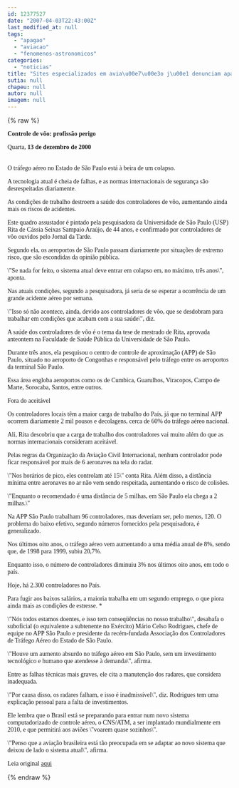 ```yaml
---
id: 12377527
date: "2007-04-03T22:43:00Z"
last_modified_at: null
tags:
  - "apagao"
  - "aviacao"
  - "fenomenos-astronomicos"
categories:
  - "noticias"
title: "Sites especializados em avia\u00e7\u00e3o j\u00e1 denunciam apag\u00e3o pelo menos desde 2000"
sutia: null
chapeu: null
autor: null
imagem: null
---
```

{% raw %}
<p><P><STRONG><FONT face=Verdana>Controle de vôo: profissão perigo</FONT></STRONG></P></p>
<p><P><FONT face=Verdana>Quarta, <STRONG>13 de dezembro de 2000</STRONG></FONT></P></p>
<p><P><BR><FONT face=Verdana>O tráfego aéreo no Estado de São Paulo está à beira de um colapso. </FONT></P></p>
<p><P><FONT face=Verdana>A tecnologia atual é cheia de falhas, e as normas internacionais de segurança são desrespeitadas diariamente.&nbsp; </FONT></P></p>
<p><P><FONT face=Verdana>As condições de trabalho destroem a saúde dos controladores de vôo, aumentando ainda mais os riscos de acidentes. </FONT></P></p>
<p><P><FONT face=Verdana>Este quadro assustador é pintado pela pesquisadora da Universidade de São Paulo (USP) Rita de Cássia Seixas Sampaio Araújo, de 44 anos, e confirmado por controladores de vôo ouvidos pelo Jornal da Tarde. </FONT></P></p>
<p><P><FONT face=Verdana>Segundo ela, os aeroportos de São Paulo passam diariamente por situações de extremo risco, que são escondidas da opinião pública.</FONT></P></p>
<p><P><FONT face=Verdana>\"Se nada for feito, o sistema atual deve entrar em colapso em, no máximo, três anos\", aponta. </FONT></P></p>
<p><P><FONT face=Verdana>Nas atuais condições, segundo a pesquisadora, já seria de se esperar a ocorrência de um grande acidente aéreo por semana. </FONT></P></p>
<p><P><FONT face=Verdana>\"Isso só não acontece, ainda, devido aos controladores de vôo, que se desdobram para trabalhar em condições que acabam com a sua saúde\", diz. </FONT></P></p>
<p><P><FONT face=Verdana>A saúde dos controladores de vôo é o tema da tese de mestrado de Rita, aprovada anteontem na Faculdade de Saúde Pública da Universidade de São Paulo. </FONT></P></p>
<p><P><FONT face=Verdana>Durante três anos, ela pesquisou o centro de controle de aproximação (APP) de São Paulo, situado no aeroporto de Congonhas e responsável pelo tráfego entre os aeroportos da terminal São Paulo.</FONT></P></p>
<p><P><FONT face=Verdana>Essa área engloba aeroportos como os de Cumbica, Guarulhos, Viracopos, Campo de Marte, Sorocaba, Santos, entre outros. </FONT></P></p>
<p><P><FONT face=Verdana>Fora do aceitável </FONT></P></p>
<p><P><FONT face=Verdana>Os controladores locais têm a maior carga de trabalho do País, já que no terminal APP ocorrem diariamente 2 mil pousos e decolagens, cerca de 60% do tráfego aéreo nacional. </FONT></P></p>
<p><P><FONT face=Verdana>Ali, Rita descobriu que a carga de trabalho dos controladores vai muito além do que as normas internacionais consideram aceitável. </FONT></P></p>
<p><P><FONT face=Verdana>Pelas regras da Organização da Aviação Civil Internacional, nenhum controlador pode ficar responsável por mais de 6 aeronaves na tela do radar.</FONT></P></p>
<p><P><FONT face=Verdana>\"Nos horários de pico, eles controlam até 15\" conta Rita. Além disso, a distância mínima entre aeronaves no ar não vem sendo respeitada, aumentando o risco de colisões. </FONT></P></p>
<p><P><FONT face=Verdana>\"Enquanto o recomendado é uma distância de 5 milhas, em São Paulo ela chega a 2 milhas.\" </FONT></P></p>
<p><P><FONT face=Verdana>Na APP São Paulo trabalham 96 controladores, mas deveriam ser, pelo menos, 120. O problema do baixo efetivo, segundo números fornecidos pela pesquisadora, é generalizado. </FONT></P></p>
<p><P><FONT face=Verdana>Nos últimos oito anos, o tráfego aéreo vem aumentando a uma média anual de 8%, sendo que, de 1998 para 1999, subiu 20,7%.</FONT></P></p>
<p><P><FONT face=Verdana>Enquanto isso, o número de controladores diminuiu 3% nos últimos oito anos, em todo o país. </FONT></P></p>
<p><P><FONT face=Verdana>Hoje, há 2.300 controladores no País. </FONT></P></p>
<p><P><FONT face=Verdana>Para fugir aos baixos salários, a maioria trabalha em um segundo emprego, o que piora ainda mais as condições de estresse. *</FONT></P></p>
<p><P><FONT face=Verdana>\"Nós todos estamos doentes, e isso tem conseqüências no nosso trabalho\", desabafa o suboficial (o equivalente a subtenente no Exército) Mário Celso Rodrigues, chefe de equipe no APP São Paulo e presidente da recém-fundada Associação dos Controladores de Tráfego Aéreo do Estado de São Paulo. </FONT></P></p>
<p><P><FONT face=Verdana>\"Houve um aumento absurdo no tráfego aéreo em São Paulo, sem um investimento tecnológico e humano que atendesse à demanda\", afirma. </FONT></P></p>
<p><P><FONT face=Verdana>Entre as falhas técnicas mais graves, ele cita a manutenção dos radares, que considera inadequada. </FONT></P></p>
<p><P><FONT face=Verdana>\"Por causa disso, os radares falham, e isso é inadmissível\", diz. Rodrigues tem uma explicação pessoal para a falta de investimentos. </FONT></P></p>
<p><P><FONT face=Verdana>Ele lembra que o Brasil está se preparando para entrar num novo sistema computadorizado de controle aéreo, o CNS/ATM, a ser implantado mundialmente em 2010, e que permitirá aos aviões \"voarem quase sozinhos\".</FONT></P></p>
<p><P><FONT face=Verdana>\"Penso que a aviação brasileira está tão preocupada em se adaptar ao novo sistema que deixou de lado o sistema atual\", afirma.</FONT></P></p>
<p><P><FONT face=Verdana>Leia original <A href=\"https://www.avicom.com.br/aNoticias/2000/012/notic210.htm\">aqui</A></FONT></P> </p>
{% endraw %}